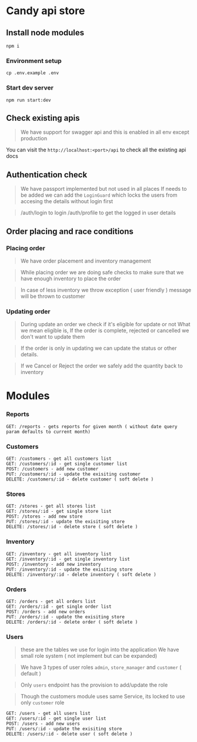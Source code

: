 # Candy api store

## Install node modules
```shell
npm i
```

### Environment setup
```shell
cp .env.example .env
```
### Start dev server

```shell
npm run start:dev
```

## Check existing apis
> We have support for swagger api and this is enabled in all env except production

You can visit the `http://localhost:<port>/api` to check all the existing api docs

## Authentication check

> We have passport implemented but not used in all places
> If needs to be added we can add the `LoginGuard` which locks the users from accesing the details without login first

> /auth/login to login
> /auth/profile to get the logged in user details

## Order placing and race conditions

### Placing order
> We have order placement and inventory management

> While placing order we are doing safe checks to make sure that we have enough inventory to place the order

> In case of less inventory we throw exception ( user friendly ) message will be thrown to customer

### Updating order

> During update an order we check if it's eligible for update or not
> What we mean eligible is, If the order is complete, rejected or cancelled we don't want to update them


> If the order is only in updating we can update the status or other details.

> If we Cancel or Reject the order we safely add the quantity back to inventory


# Modules

### Reports
```
GET: /reports - gets reports for given month ( without date query param defaults to current month)
```

### Customers
```
GET: /customers - get all customers list
GET: /customers/:id - get single customer list
POST: /customers - add new customer
PUT: /customers/:id - update the exisiting customer
DELETE: /customers/:id - delete customer ( soft delete )
```

### Stores
```
GET: /stores - get all stores list
GET: /stores/:id - get single store list
POST: /stores - add new store
PUT: /stores/:id - update the exisiting store
DELETE: /stores/:id - delete store ( soft delete )
```

### Inventory
```
GET: /inventory - get all inventory list
GET: /inventory/:id - get single inventory list
POST: /inventory - add new inventory
PUT: /inventory/:id - update the exisiting store
DELETE: /inventory/:id - delete inventory ( soft delete )
```


### Orders
```
GET: /orders - get all orders list
GET: /orders/:id - get single order list
POST: /orders - add new orders
PUT: /orders/:id - update the exisiting store
DELETE: /orders/:id - delete order ( soft delete )
```

### Users
> these are the tables we use for login into the application
> We have small role system ( not implement but can be expanded)

> We have 3 types of user roles `admin`, `store_manager` and `customer` ( default )

> Only `users` endpoint has the provision to add/update the role

> Though the customers module uses same Service, its locked to use only `customer` role
```
GET: /users - get all users list
GET: /users/:id - get single user list
POST: /users - add new users
PUT: /users/:id - update the exisiting store
DELETE: /users/:id - delete user ( soft delete )
```